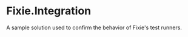Fixie.Integration
=================

A sample solution used to confirm the behavior of Fixie's test runners.